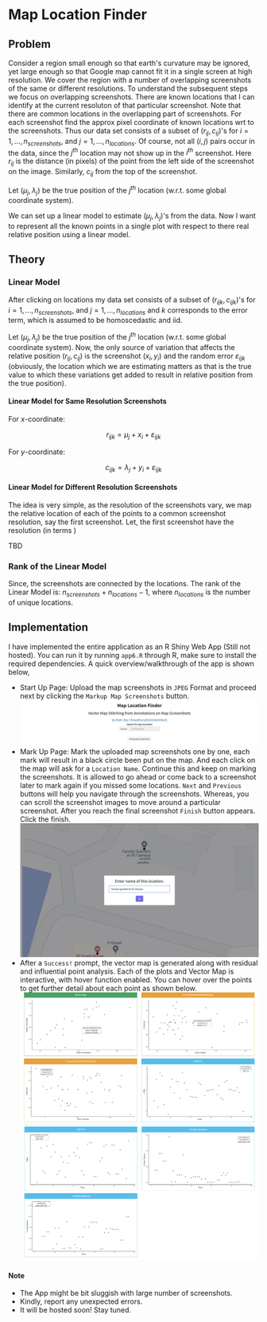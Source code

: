 # Map Location Finder

## Problem
Consider a region small enough so that earth's curvature may be ignored, yet large enough so that Google map cannot fit it in a single screen at high resolution. We cover the region with a number of overlapping screenshots of the same or different resolutions. To understand the subsequent steps we focus on overlapping screenshots. There are known locations that I can identify at the current resoluton of that particular screenshot. Note that there are common locations in the overlapping part of screenshots. For each screenshot find the approx pixel coordinate of known locations wrt to the screenshots. Thus our data set consists of a subset of $(r_{ij},c_{ij})$'s for $i=1,...,n_{screenshots}$, and $j=1,...,n_{locations}$. Of course, not all $(i,j)$ pairs occur in the data, since the $j^{th}$ location may not show up in the $i^{th}$ screenshot. Here $r_{ij}$ is the distance (in pixels) of the point from the left side of the screenshot on the image. Similarly, $c_{ij}$ from the top of the screenshot.

Let $(\mu_j,\lambda_j)$ be the true position of the $j^{th}$ location (w.r.t. some global coordinate system).

We can set up a linear model to estimate $(\mu_j,\lambda_j)$'s from the data.  Now I want to represent all the known points in a single plot with respect to there real relative position using a linear model.

## Theory

### Linear Model

After clicking on locations my data set consists of a subset of $(r_{ijk},c_{ijk})$'s for $i=1,...,n_{screenshots}$, and $j=1,...,n_{locations}$ and $k$ corresponds to the error term, which is assumed to be homoscedastic and iid.

Let $(\mu_j,\lambda_j)$ be the true position of the $j^{th}$ location (w.r.t. some global coordinate system). Now, the only source of variation that affects the relative position $(r_{ij}, c_{ij})$ is the screenshot $(x_i, y_i)$ and the random error $\varepsilon_{ijk}$ (obviously, the location which we are estimating matters as that is the true value to which these variations get added to result in relative position from the true position). 

#### Linear Model for Same Resolution Screenshots

For $x$-coordinate:

$$
r_{ijk} = \mu_j + x_i + \varepsilon_{ijk}
$$

For $y$-coordinate:

$$
c_{ijk} = \lambda_j + y_i + \varepsilon_{ijk}
$$

#### Linear Model for Different Resolution Screenshots

The idea is very simple, as the resolution of the screenshots vary, we map the relative location of each of the points to a common screenshot resolution, say the first screenshot. Let, the first screenshot have the resolution (in terms )

TBD

### Rank of the Linear Model

Since, the screenshots are connected by the locations. The rank of the Linear Model is: $n_{screenshots} + n_{locations} - 1$, where $n_{locations}$ is the number of unique locations.

## Implementation

I have implemented the entire application as an R Shiny Web App (Still not hosted). You can run it by running `app6.R` through R, make sure to install the required dependencies. A quick overview/walkthrough of the app is shown below,
- Start Up Page: Upload the map screenshots in `JPEG` Format and proceed next by clicking the `Markup Map Screenshots` button.
![Intro Page](App-Images/IntroPage.png)
- Mark Up Page: Mark the uploaded map screenshots one by one, each mark will result in a black circle been put on the map. And each click on the map will ask for a `Location Name`. Continue this and keep on marking the screenshots. It is allowed to go ahead or come back to a screenshot later to mark again if you missed some locations. `Next` and `Previous` buttons will help you navigate through the screenshots. Whereas, you can scroll the screenshot images to move around a particular screenshot. After you reach the final screenshot `Finish` button appears. Click the finish.
![Markup Page](App-Images/MarkLocation.png)
- After a `Success!` prompt, the vector map is generated along with residual and influential point analysis. Each of the plots and Vector Map is interactive, with hover function enabled. You can hover over the points to get further detail about each point as shown below.
![Result1 Page](App-Images/Result11.png)
![Result2 Page](App-Images/Result12.png)

#### Note
- The App might be bit sluggish with large number of screenshots.
- Kindly, report any unexpected errors.
- It will be hosted soon! Stay tuned.
